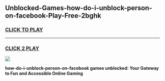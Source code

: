 
## Unblocked-Games-how-do-i-unblock-person-on-facebook-Play-Free-2bghk
<h3>
<a href="https://premium76.site?title=how-do-i-unblock-person-on-facebook&ref=18A1">CLICK TO PLAY</a></h3>
<hr>

<h3>
<a href="https://premium76.site?title=how-do-i-unblock-person-on-facebook&ref=18A1">CLICK 2 PLAY</a>
  
</h3>

<a href="https://premium76.site?title=how-do-i-unblock-person-on-facebook&ref=18A1"><img src="https://clearcache.store/games.png"></a>


**how-do-i-unblock-person-on-facebook games unblocked: Your Gateway to Fun and Accessible Online Gaming**
